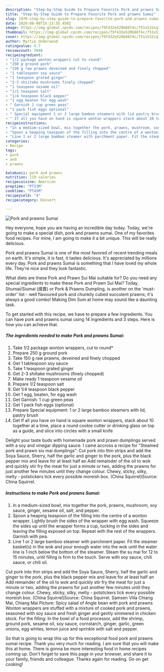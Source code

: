 ```yaml
---
description: "Step-by-Step Guide to Prepare Favorite Pork and prawns Sumai"
title: "Step-by-Step Guide to Prepare Favorite Pork and prawns Sumai"
slug: 1970-step-by-step-guide-to-prepare-favorite-pork-and-prawns-sumai
date: 2020-08-08T15:13:55.450Z
image: https://img-global.cpcdn.com/recipes/f9f432e520b88f4c/751x532cq70/pork-and-prawns-sumai-recipe-main-photo.jpg
thumbnail: https://img-global.cpcdn.com/recipes/f9f432e520b88f4c/751x532cq70/pork-and-prawns-sumai-recipe-main-photo.jpg
cover: https://img-global.cpcdn.com/recipes/f9f432e520b88f4c/751x532cq70/pork-and-prawns-sumai-recipe-main-photo.jpg
author: Myrtie Underwood
ratingvalue: 4.7
reviewcount: 7040
recipeingredient:
- "1/2 package wonton wrappers cut to round"
- "250 g ground pork"
- "150 g raw prawns deveined and finely chopped"
- "1 tablespoon soy sauce"
- "1 teaspoon grated ginger"
- "2-3 shiitake mushrooms finely chopped"
- "1 teaspoon sesame oil"
- "1/2 teaspoon salt"
- "1/4 teaspoon black pepper"
- "1 egg beaten for egg wash"
- " Garnish 1 cup green peas"
- "1 pack fish eggs optional"
- " Special equipment 1 or 2 large bamboo steamers with lid pastry brush"
- " If all you have on hand is square wonton wrappers stack about 10 together at a time place a round cookie cutter or drinking glass on top as a guide and slice into circles with a small knife"
recipeinstructions:
- "In a medium-sized bowl, mix together the pork, prawns, mushroom, soy sauce, ginger, sesame oil, salt, and pepper."
- "Spoon a heaping teaspoon of the filling into the centre of a wonton wrapper. Lightly brush the sides of the wrapper with egg wash. Squeeze the sides up until the wrapper forms a cup, tucking in the sides and leaving the filling exposed on top. Repeat with the rest of the wrappers. Garnish with pea."
- "Line 1 or 2 large bamboo steamer with parchment paper. Fit the steamer basket(s) in the wok and pour enough water into the wok until the water line is 1 inch below the bottom of the steamer. Steam the su mai for 12 to 15 minutes, until filling is firm to the touch. Serve with soy sauce, chili sauce, or chili oil."
categories:
- Recipe
tags:
- pork
- and
- prawns

katakunci: pork and prawns 
nutrition: 119 calories
recipecuisine: American
preptime: "PT23M"
cooktime: "PT45M"
recipeyield: "4"
recipecategory: Dessert

---
```



![Pork and prawns Sumai](https://img-global.cpcdn.com/recipes/f9f432e520b88f4c/751x532cq70/pork-and-prawns-sumai-recipe-main-photo.jpg)

Hey everyone, hope you are having an incredible day today. Today, we're going to make a special dish, pork and prawns sumai. One of my favorites food recipes. For mine, I am going to make it a bit unique. This will be really delicious.

Pork and prawns Sumai is one of the most favored of recent trending meals on earth. It's simple, it is fast, it tastes delicious. It's appreciated by millions every day. Pork and prawns Sumai is something that I have loved my whole life. They're nice and they look fantastic.

What diets are these Pork and Prawn Sui Mai suitable for? Do you need any special ingredients to make these Pork and Prawn Sui Mai? Today, Shumai/Siumai (燒賣) or Pork &amp; Prawns Dumpling, is another on the &#39;must-order&#39; list - well flavoured pork and chunkily cubed succulent prawns; it&#39;s always a good combo! Making Dim Sum at home may sound like a daunting task.


To get started with this recipe, we have to prepare a few ingredients. You can have pork and prawns sumai using 14 ingredients and 3 steps. Here is how you can achieve that.

<!--inarticleads1-->

##### The ingredients needed to make Pork and prawns Sumai:

1. Take 1/2 package wonton wrappers, cut to round*
1. Prepare 250 g ground pork
1. Take 150 g raw prawns, deveined and finely chopped
1. Get 1 tablespoon soy sauce
1. Take 1 teaspoon grated ginger
1. Get 2-3 shiitake mushrooms (finely chopped)
1. Make ready 1 teaspoon sesame oil
1. Prepare 1/2 teaspoon salt
1. Get 1/4 teaspoon black pepper
1. Get 1 egg, beaten, for egg wash
1. Get  Garnish: 1 cup green peas
1. Get 1 pack fish eggs (optional)
1. Prepare  Special equipment: 1 or 2 large bamboo steamers with lid, pastry brush
1. Get  If all you have on hand is square wonton wrappers, stack about 10 together at a time, place a round cookie cutter or drinking glass on top as a guide, and slice into circles with a small knife


Delight your taste buds with homemade pork and prawn dumplings served with a soy and vinegar dipping sauce. I came accross a recipe for &#34;Steamed pork and prawn siu mai dumplings&#34;. Cut pork into thin strips and add the Soya Sauce, Sherry, half the garlic and ginger to the pork, plus the black pepper mix and leave for at least half an Add remainder of the oil to wok and quickly stir fry the meat for just a minute or two, adding the prawns for just another few minutes until they change colour. Chewy, sticky, silky, melty - potstickers tick every possible moreish box. (China Squirrel)Source: China Squirrel. 

<!--inarticleads2-->

##### Instructions to make Pork and prawns Sumai:

1. In a medium-sized bowl, mix together the pork, prawns, mushroom, soy sauce, ginger, sesame oil, salt, and pepper.
1. Spoon a heaping teaspoon of the filling into the centre of a wonton wrapper. Lightly brush the sides of the wrapper with egg wash. Squeeze the sides up until the wrapper forms a cup, tucking in the sides and leaving the filling exposed on top. Repeat with the rest of the wrappers. Garnish with pea.
1. Line 1 or 2 large bamboo steamer with parchment paper. Fit the steamer basket(s) in the wok and pour enough water into the wok until the water line is 1 inch below the bottom of the steamer. Steam the su mai for 12 to 15 minutes, until filling is firm to the touch. Serve with soy sauce, chili sauce, or chili oil.


Cut pork into thin strips and add the Soya Sauce, Sherry, half the garlic and ginger to the pork, plus the black pepper mix and leave for at least half an Add remainder of the oil to wok and quickly stir fry the meat for just a minute or two, adding the prawns for just another few minutes until they change colour. Chewy, sticky, silky, melty - potstickers tick every possible moreish box. (China Squirrel)Source: China Squirrel. Samsen Villa Chiang Mai, Chiang Mai Picture: Spicy salad of Angle bean with pork and prawns Wonton wrappers are stuffed with a mixture of cooked pork and prawns, seasoned with soy sauce and fresh ginger and gently simmered in chicken stock. For the filling: In the bowl of a food processor, add the shrimp, ground pork, sesame oil, soy sauce, cornstarch, ginger, garlic, green onions, egg whites, lemon juice and sprinkle with salt and pepper. 

So that is going to wrap this up for this exceptional food pork and prawns sumai recipe. Thank you very much for reading. I am sure that you will make this at home. There is gonna be more interesting food in home recipes coming up. Don't forget to save this page in your browser, and share it to your family, friends and colleague. Thanks again for reading. Go on get cooking!

